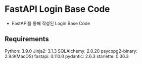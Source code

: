 # FastAPI Login Base Code

-   FastAPI를 통해 작성된 Login Base Code

## Requirements

Python: 3.9.0
Jinja2: 3.1.3
SQLAlchemy: 2.0.20
psycopg2-binary: 2.9.9(MacOS)
fastapi: 0.110.0
pydantic: 2.6.3
starlette: 0.36.3
